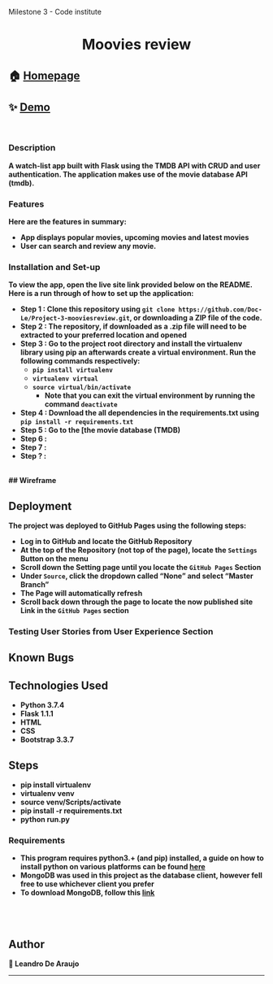 
Milestone 3 - Code institute 

<h1 align="center">Moovies review</h1>

  


## 🏠 [Homepage](https://github.com/Doc-Le/Project-3-mooviesreview.git)


## ✨ [Demo]()

<b>
<br/>

### Description
A watch-list app built with Flask using the TMDB API with CRUD and user authentication. The application makes use of the movie database API (tmdb).
<b>
<br/>
### Features
Here are the features in summary:
* App displays popular movies, upcoming movies and latest movies
* User can search and review any movie.


### Installation and Set-up
To view the app, open the live site link provided below on the README.
Here is a run through of how to set up the application:
* **Step 1** : Clone this repository using **`git clone https://github.com/Doc-Le/Project-3-mooviesreview.git`**, or downloading a ZIP file of the code.
* **Step 2** : The repository, if downloaded as a .zip file will need to be extracted to your preferred location and opened
* **Step 3** : Go to the project root directory and install the virtualenv library using pip an afterwards create a virtual environment. Run the following commands respectively:
    * **`pip install virtualenv`**
    * **`virtualenv virtual`**
    * **`source virtual/bin/activate`**
        * Note that you can exit the virtual environment by running the command **`deactivate`**
* **Step 4** : Download the all dependencies in the requirements.txt using **`pip install -r requirements.txt`**
* **Step 5** : Go to the [the movie database (TMDB) 
* **Step 6** : 
* **Step 7** : 
* **Step ?** : 
<br>
## Wireframe
<br>


## Deployment

The project was deployed to GitHub Pages using the following steps: 

* Log in to GitHub and locate the GitHub Repository
* At the top of the Repository (not top of the page), locate the `Settings` Button on the menu
* Scroll down the Setting page until you locate the `GitHub Pages` Section
* Under `Source`, click the dropdown called “None” and select “Master Branch”
* The Page will automatically refresh
* Scroll back down through the page to locate the now published site Link in the `GitHub Pages` section


### Testing User Stories from User Experience Section

## Known Bugs



## Technologies Used
* Python 3.7.4
* Flask 1.1.1
* HTML  
* CSS
* Bootstrap 3.3.7


## Steps
* pip install virtualenv
* virtualenv venv
* source venv/Scripts/activate
* pip install -r requirements.txt
* python run.py

### Requirements
* This program requires python3.+ (and pip) installed, a guide on how to install python on various platforms can be found [here](https://www.python.org/)
* MongoDB was used in this project as the database client, however fell free to use whichever client you prefer 
* To download MongoDB, follow this [link](https://www.mongodb.com/try/download/community/)
<br></br>
<br></br>
## Author

👤 **Leandro De Araujo**


***